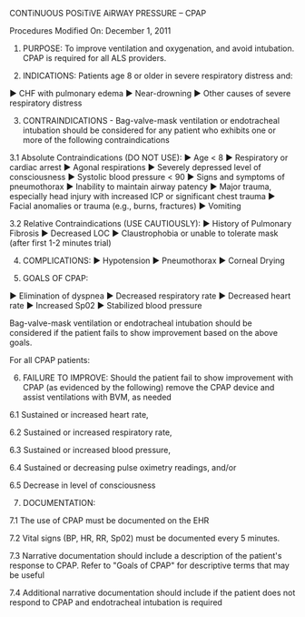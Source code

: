 CONTiNUOUS POSiTiVE AiRWAY PRESSURE – CPAP

Procedures
Modified On: December 1, 2011

1. PURPOSE: To improve ventilation and oxygenation, and avoid intubation. CPAP is required for all ALS providers.

2. INDICATIONS: Patients age 8 or older in severe respiratory distress and:

► CHF with pulmonary edema
► Near-drowning
► Other causes of severe respiratory distress

3. CONTRAINDICATIONS - Bag-valve-mask ventilation or endotracheal intubation should be considered for any patient who exhibits one or more of the following contraindications

3.1 Absolute Contraindications (DO NOT USE):
► Age < 8
► Respiratory or cardiac arrest
► Agonal respirations
► Severely depressed level of consciousness
► Systolic blood pressure < 90
► Signs and symptoms of pneumothorax
► Inability to maintain airway patency
► Major trauma, especially head injury with increased ICP or significant chest trauma
► Facial anomalies or trauma (e.g., burns, fractures)
► Vomiting

3.2 Relative Contraindications (USE CAUTIOUSLY):
► History of Pulmonary Fibrosis
► Decreased LOC
► Claustrophobia or unable to tolerate mask (after first 1-2 minutes trial)

4. COMPLICATIONS:
► Hypotension
► Pneumothorax
► Corneal Drying

5. GOALS OF CPAP:

► Elimination of dyspnea
► Decreased respiratory rate
► Decreased heart rate
► Increased Sp02
► Stabilized blood pressure

Bag-valve-mask ventilation or endotracheal intubation should be considered if the patient fails to show improvement based on the above goals.

For all CPAP patients:

6. FAILURE TO IMPROVE: Should the patient fail to show improvement with CPAP (as evidenced by the following) remove the CPAP device and assist ventilations with BVM, as needed

6.1 Sustained or increased heart rate,

6.2 Sustained or increased respiratory rate,

6.3 Sustained or increased blood pressure,

6.4 Sustained or decreasing pulse oximetry readings, and/or

6.5 Decrease in level of consciousness

7. DOCUMENTATION:

7.1 The use of CPAP must be documented on the EHR

7.2 Vital signs (BP, HR, RR, Sp02) must be documented every 5 minutes.

7.3 Narrative documentation should include a description of the patient's response to CPAP. Refer to "Goals of CPAP" for descriptive terms that may be useful

7.4 Additional narrative documentation should include if the patient does not respond to CPAP and endotracheal intubation is required

